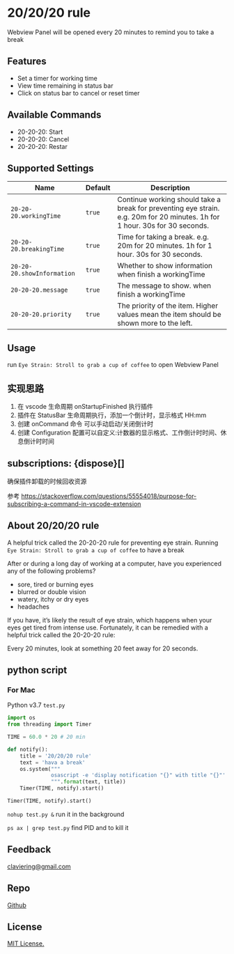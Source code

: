 # 20/20/20 rule

Webview Panel will be opened every 20 minutes to remind you to take a break

## Features

- Set a timer for working time
- View time remaining in status bar
- Click on status bar to cancel or reset timer

## Available Commands

- 20-20-20: Start
- 20-20-20: Cancel
- 20-20-20: Restar

## Supported Settings

| Name                       | Default | Description                                                                                                                 |
| -------------------------- | ------- | --------------------------------------------------------------------------------------------------------------------------- |
| `20-20-20.workingTime`     | `true`  | Continue working should take a break for preventing eye strain. e.g. 20m for 20 minutes. 1h for 1 hour. 30s for 30 seconds. |
| `20-20-20.breakingTime`    | `true`  | Time for taking a break. e.g. 20m for 20 minutes. 1h for 1 hour. 30s for 30 seconds.                                        |
| `20-20-20.showInformation` | `true`  | Whether to show information when finish a workingTime                                                                       |
| `20-20-20.message`         | `true`  | The message to show. when finish a workingTime                                                                              |
| `20-20-20.priority`        | `true`  | The priority of the item. Higher values mean the item should be shown more to the left.                                     |

## Usage

run `Eye Strain: Stroll to grab a cup of coffee` to open Webview Panel

## 实现思路

1. 在 vscode 生命周期 onStartupFinished 执行插件
2. 插件在 StatusBar 生命周期执行，添加一个倒计时，显示格式 HH:mm
3. 创建 onCommand 命令 可以手动启动/关闭倒计时
4. 创建 Configuration 配置可以自定义:计数器的显示格式、工作倒计时时间、休息倒计时时间

## subscriptions: {dispose}[]

确保插件卸载的时候回收资源

参考 https://stackoverflow.com/questions/55554018/purpose-for-subscribing-a-command-in-vscode-extension

## About 20/20/20 rule

A helpful trick called the 20-20-20 rule for preventing eye strain. Running `Eye Strain: Stroll to grab a cup of coffee` to have a break

After or during a long day of working at a computer, have you experienced any of the following problems?

- sore, tired or burning eyes
- blurred or double vision
- watery, itchy or dry eyes
- headaches

If you have, it’s likely the result of eye strain, which happens when your eyes get tired from intense use. Fortunately, it can be remedied with a helpful trick called the 20-20-20 rule:

Every 20 minutes, look at something 20 feet away for 20 seconds.

## python script

### For Mac

Python v3.7 `test.py`

```python
import os
from threading import Timer

TIME = 60.0 * 20 # 20 min

def notify():
    title = '20/20/20 rule'
    text = 'hava a break'
    os.system("""
              osascript -e 'display notification "{}" with title "{}"'
              """.format(text, title))
    Timer(TIME, notify).start()

Timer(TIME, notify).start()
```

`nohup test.py &` run it in the background

`ps ax | grep test.py` find PID and to kill it

## Feedback

claviering@gmail.com

## Repo

[Github](https://github.com/claviering/20-20-20)

## License

[MIT License.](LICENSE.txt)
